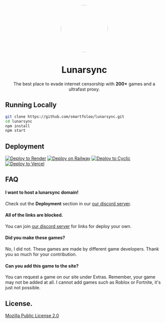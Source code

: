 <p align="center">
<kbd>
<img style="border-radius:50%" height="150px" src="./public/assets/favicon.png">
</kbd>
<h1 align="center">Lunarsync</h1>
<p align="center">The best place to evade internet censorship with <b>200+</b> games and a ultrafast proxy. </p>

## Running Locally

```bash
git clone https://github.com/smartfoloo/lunarsync.git
cd lunarsync
npm install
npm start
```

## Deployment

[![Deploy to Render](https://binbashbanana.github.io/deploy-buttons/buttons/remade/render.svg)](https://render.com/deploy?repo=https://github.com/smartfoloo/lunarsync)
[![Deploy on Railway](https://binbashbanana.github.io/deploy-buttons/buttons/remade/railway.svg)](https://railway.app/new/template?template=https://github.com/smartfoloo/lunarsync)
[![Deploy to Cyclic](https://binbashbanana.github.io/deploy-buttons/buttons/remade/cyclic.svg)](https://app.cyclic.sh/api/app/deploy/smartfoloo/lunarsync)
[![Deploy to Vercel](https://binbashbanana.github.io/deploy-buttons/buttons/remade/vercel.svg)](https://vercel.com/new/clone?repository-url=https://github.com/smartfoloo/lunarsync)

## FAQ

#### I want to host a lunarsync domain!

Check out the **Deployment** section in our [our discord server](https://discord.gg/sSWRxaHhvA).

#### All of the links are blocked.

You can join [our discord server](https://discord.gg/sSWRxaHhvA) for links for deploy your own.

#### Did you make these games?

No, I did not. These games are made by different game developers. Thank you so much for your contribution.

#### Can you add this game to the site?

You can request a game on our site under Extras. Remember, your game may not be added at all. I cannot add games such as Roblox or Fortnite, it's just not possible.

## License.

[Mozilla Public License 2.0](https://choosealicense.com/licenses/mpl-2.0/)
